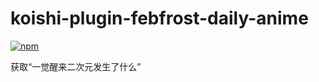 # koishi-plugin-febfrost-daily-anime

[![npm](https://img.shields.io/npm/v/koishi-plugin-febfrost-daily-anime?style=flat-square)](https://www.npmjs.com/package/koishi-plugin-febfrost-daily-anime)

获取“一觉醒来二次元发生了什么”
